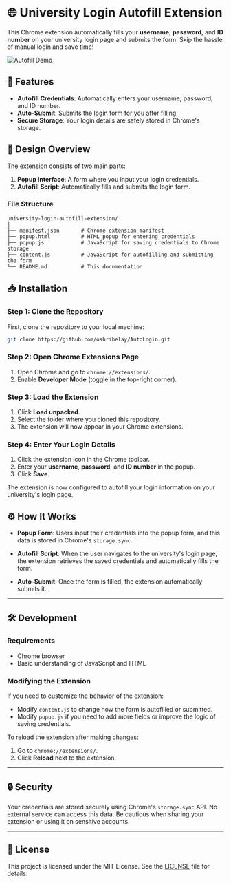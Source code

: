 # 🌐 University Login Autofill Extension

This Chrome extension automatically fills your **username**, **password**, and **ID number** on your university login page and submits the form. Skip the hassle of manual login and save time!

![Autofill Demo](https://via.placeholder.com/800x200.png?text=Autofill+Extension+Demo)

## 🚀 Features

- **Autofill Credentials**: Automatically enters your username, password, and ID number.
- **Auto-Submit**: Submits the login form for you after filling.
- **Secure Storage**: Your login details are safely stored in Chrome's storage.

## 🎨 Design Overview

The extension consists of two main parts:
1. **Popup Interface**: A form where you input your login credentials.
2. **Autofill Script**: Automatically fills and submits the login form.

### File Structure

```
university-login-autofill-extension/
│
├── manifest.json       # Chrome extension manifest
├── popup.html          # HTML popup for entering credentials
├── popup.js            # JavaScript for saving credentials to Chrome storage
├── content.js          # JavaScript for autofilling and submitting the form
└── README.md           # This documentation
```
## 📥 Installation

### Step 1: Clone the Repository
First, clone the repository to your local machine:

```bash
git clone https://github.com/oshribelay/AutoLogin.git
```

### Step 2: Open Chrome Extensions Page
1. Open Chrome and go to `chrome://extensions/`.
2. Enable **Developer Mode** (toggle in the top-right corner).

### Step 3: Load the Extension
1. Click **Load unpacked**.
2. Select the folder where you cloned this repository.
3. The extension will now appear in your Chrome extensions.

### Step 4: Enter Your Login Details
1. Click the extension icon in the Chrome toolbar.
2. Enter your **username**, **password**, and **ID number** in the popup.
3. Click **Save**.

The extension is now configured to autofill your login information on your university's login page.

## ⚙️ How It Works

- **Popup Form**: Users input their credentials into the popup form, and this data is stored in Chrome's `storage.sync`.

- **Autofill Script**: When the user navigates to the university's login page, the extension retrieves the saved credentials and automatically fills the form.

- **Auto-Submit**: Once the form is filled, the extension automatically submits it.

---

## 🛠️ Development

### Requirements
- Chrome browser
- Basic understanding of JavaScript and HTML

### Modifying the Extension

If you need to customize the behavior of the extension:

- Modify `content.js` to change how the form is autofilled or submitted.
- Modify `popup.js` if you need to add more fields or improve the logic of saving credentials.

To reload the extension after making changes:
1. Go to `chrome://extensions/`.
2. Click **Reload** next to the extension.

---

## 🔒 Security

Your credentials are stored securely using Chrome's `storage.sync` API. No external service can access this data. Be cautious when sharing your extension or using it on sensitive accounts.

---

## 📄 License

This project is licensed under the MIT License. See the [LICENSE](LICENSE) file for details.


